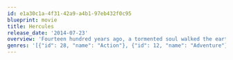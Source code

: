 ```yaml
---
id: e1a30c1a-4f31-42a9-a4b1-97eb432f0c95
blueprint: movie
title: Hercules
release_date: '2014-07-23'
overview: 'Fourteen hundred years ago, a tormented soul walked the earth that was neither man nor god. Hercules was the powerful son of the god king Zeus, for this he received nothing but suffering his entire life. After twelve arduous labors and the loss of his family, this dark, world-weary soul turned his back on the gods finding his only solace in bloody battle. Over the years he warmed to the company of six similar souls, their only bond being their love of fighting and presence of death. These men and woman never question where they go to fight or why or whom, just how much they will be paid. Now the King of Thrace has hired these mercenaries to train his men to become the greatest army of all time. It is time for this bunch of lost souls to finally have their eyes opened to how far they have fallen when they must train an army to become as ruthless and blood thirsty as their reputation has become.'
genres: '[{"id": 28, "name": "Action"}, {"id": 12, "name": "Adventure"}]'
---
```

